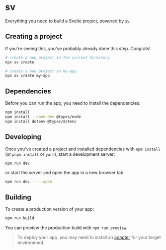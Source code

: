 # sv

Everything you need to build a Svelte project, powered by [`sv`](https://github.com/sveltejs/cli).

## Creating a project

If you're seeing this, you've probably already done this step. Congrats!

```bash
# create a new project in the current directory
npx sv create

# create a new project in my-app
npx sv create my-app
```

## Dependencies

Before you can run the app, you need to install the dependencies:

```bash
npm install
npm install --save-dev @types/node
npm install dotenv @types/dotenv
```

## Developing

Once you've created a project and installed dependencies with `npm install` (or `pnpm install` or `yarn`), start a development server:

```bash
npm run dev
```

or start the server and open the app in a new browser tab
```bash
npm run dev -- --open
```

## Building

To create a production version of your app:

```bash
npm run build
```

You can preview the production build with `npm run preview`.

> To deploy your app, you may need to install an [adapter](https://svelte.dev/docs/kit/adapters) for your target environment.
